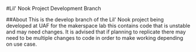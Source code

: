 #Lil' Nook Project Development Branch

##About
This is the develop branch of the Lil' Nook project being developed at UAF for the makerspace lab this contains code that is unstable and may need changes.
It is advised that if planning to replicate there may need to be multiple changes to code in order to make working depending on use case.

